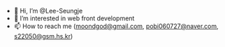 - 👋 Hi, I’m @Lee-Seungje
- 👀 I’m interested in web front development
- 📫 How to reach me (moondgod@gmail.com, pobi060727@naver.com, s22050@gsm.hs.kr)

<!---
Lee-Seungje/Lee-Seungje is a ✨ special ✨ repository because its `README.md` (this file) appears on your GitHub profile.
You can click the Preview link to take a look at your changes.
--->
